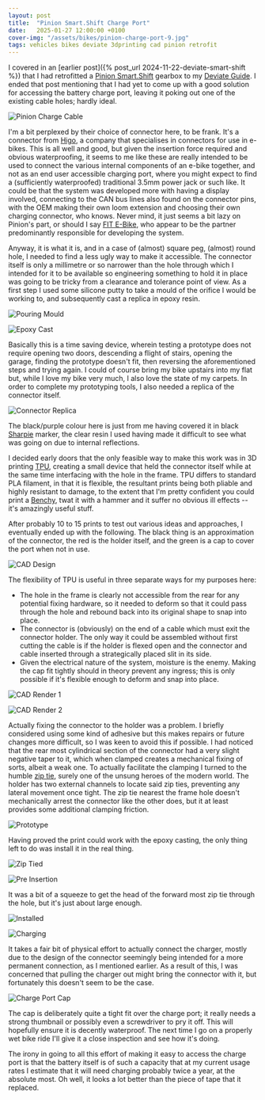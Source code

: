 ```yaml
---
layout: post
title:  "Pinion Smart.Shift Charge Port"
date:   2025-01-27 12:00:00 +0100
cover-img: "/assets/bikes/pinion-charge-port-9.jpg"
tags: vehicles bikes deviate 3dprinting cad pinion retrofit
---
```

I covered in an [earlier post]({% post_url 2024-11-22-deviate-smart-shift %}) that I had retrofitted a [Pinion Smart.Shift](https://pinion.eu/en/smartshift/) gearbox to my [Deviate Guide](https://www.deviatecycles.com/guide). I ended that post mentioning that I had yet to come up with a good solution for accessing the battery charge port, leaving it poking out one of the existing cable holes; hardly ideal.

![Pinion Charge Cable](/assets/bikes/pinion-charge-port-1.jpg)

I'm a bit perplexed by their choice of connector here, to be frank. It's a connector from [Higo](https://www.higoconnector.com/), a company that specialises in connectors for use in e-bikes. This is all well and good, but given the insertion force required and obvious waterproofing, it seems to me like these are really intended to be used to connect the various internal components of an e-bike together, and not as an end user accessible charging port, where you might expect to find a (sufficiently waterproofed) traditional 3.5mm power jack or such like. It could be that the system was developed more with having a display involved, connecting to the CAN bus lines also found on the connector pins, with the OEM making their own loom extension and choosing their own charging connector, who knows. Never mind, it just seems a bit lazy on Pinion's part, or should I say [FIT E-Bike](https://fit-ebike.com/), who appear to be the partner predominantly responsible for developing the system.

Anyway, it is what it is, and in a case of (almost) square peg, (almost) round hole, I needed to find a less ugly way to make it accessible. The connector itself is only a millimetre or so narrower than the hole through which I intended for it to be available so engineering something to hold it in place was going to be tricky from a clearance and tolerance point of view. As a first step I used some silicone putty to take a mould of the orifice I would be working to, and subsequently cast a replica in epoxy resin.

![Pouring Mould](/assets/bikes/pinion-charge-port-2.jpg)

![Epoxy Cast](/assets/bikes/pinion-charge-port-3.jpg)

Basically this is a time saving device, wherein testing a prototype does not require opening two doors, descending a flight of stairs, opening the garage, finding the prototype doesn't fit, then reversing the aforementioned steps and trying again. I could of course bring my bike upstairs into my flat but, while I love my bike very much, I also love the state of my carpets. In order to complete my prototyping tools, I also needed a replica of the connector itself.

![Connector Replica](/assets/bikes/pinion-charge-port-4.jpg)

The black/purple colour here is just from me having covered it in black [Sharpie](https://en.wikipedia.org/wiki/Sharpie_(marker)) marker, the clear resin I used having made it difficult to see what was going on due to internal reflections.

I decided early doors that the only feasible way to make this work was in 3D printing [TPU](https://en.wikipedia.org/wiki/Thermoplastic_polyurethane), creating a small device that held the connector itself while at the same time interfacing with the hole in the frame. TPU differs to standard PLA filament, in that it is flexible, the resultant prints being both pliable and highly resistant to damage, to the extent that I'm pretty confident you could print a [Benchy](https://en.wikipedia.org/wiki/3DBenchy), twat it with a hammer and it suffer no obvious ill effects -- it's amazingly useful stuff.

After probably 10 to 15 prints to test out various ideas and approaches, I eventually ended up with the following. The black thing is an approximation of the connector, the red is the holder itself, and the green is a cap to cover the port when not in use.

![CAD Design](/assets/bikes/pinion-charge-port-5.png)

The flexibility of TPU is useful in three separate ways for my purposes here:

* The hole in the frame is clearly not accessible from the rear for any potential fixing hardware, so it needed to deform so that it could pass through the hole and rebound back into its original shape to snap into place.
* The connector is (obviously) on the end of a cable which must exit the connector holder. The only way it could be assembled without first cutting the cable is if the holder is flexed open and the connector and cable inserted through a strategically placed slit in its side.
* Given the electrical nature of the system, moisture is the enemy. Making the cap fit tightly should in theory prevent any ingress; this is only possible if it's flexible enough to deform and snap into place.

![CAD Render 1](/assets/bikes/pinion-charge-port-6.png)

![CAD Render 2](/assets/bikes/pinion-charge-port-7.png)

Actually fixing the connector to the holder was a problem. I briefly considered using some kind of adhesive but this makes repairs or future changes more difficult, so I was keen to avoid this if possible. I had noticed that the rear most cylindrical section of the connector had a very slight negative taper to it, which when clamped creates a mechanical fixing of sorts, albeit a weak one. To actually facilitate the clamping I turned to the humble [zip tie](https://en.wikipedia.org/wiki/Cable_tie), surely one of the unsung heroes of the modern world. The holder has two external channels to locate said zip ties, preventing any lateral movement once tight. The zip tie nearest the frame hole doesn't mechanically arrest the connector like the other does, but it at least provides some additional clamping friction.

![Prototype](/assets/bikes/pinion-charge-port-8.jpg)

Having proved the print could work with the epoxy casting, the only thing left to do was install it in the real thing.

![Zip Tied](/assets/bikes/pinion-charge-port-9.jpg)

![Pre Insertion](/assets/bikes/pinion-charge-port-10.jpg)

It was a bit of a squeeze to get the head of the forward most zip tie through the hole, but it's just about large enough.

![Installed](/assets/bikes/pinion-charge-port-11.jpg)

![Charging](/assets/bikes/pinion-charge-port-12.jpg)

It takes a fair bit of physical effort to actually connect the charger, mostly due to the design of the connector seemingly being intended for a more permanent connection, as I mentioned earlier. As a result of this, I was concerned that pulling the charger out might bring the connector with it, but fortunately this doesn't seem to be the case.

![Charge Port Cap](/assets/bikes/pinion-charge-port-13.jpg)

The cap is deliberately quite a tight fit over the charge port; it really needs a strong thumbnail or possibly even a screwdriver to pry it off. This will hopefully ensure it is decently waterproof. The next time I go on a properly wet bike ride I'll give it a close inspection and see how it's doing.

The irony in going to all this effort of making it easy to access the charge port is that the battery itself is of such a capacity that at my current usage rates I estimate that it will need charging probably twice a year, at the absolute most. Oh well, it looks a lot better than the piece of tape that it replaced.
